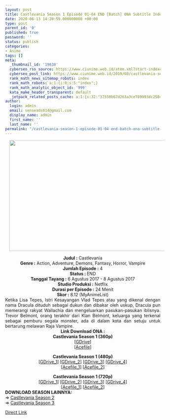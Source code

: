 ```yaml
---
layout: post
title: Castlevania Season 1 Episode 01-04 END [Batch] ONA Subtitle Indonesia
date: 2020-06-13 14:20:59.000000000 +00:00
type: post
parent_id: '0'
published: true
password: ''
status: publish
categories:
- Anime
tags: []
meta:
  _thumbnail_id: '19638'
  cyberseo_rss_source: https://www.ciunime.web.id/atom.xml?start-index=2401&max-results=150
  cyberseo_post_link: https://www.ciunime.web.id/2019/08/castlevania-season-1-episode-01-04-end.html
  rank_math_news_sitemap_robots: index
  rank_math_robots: a:1:{i:0;s:5:"index";}
  rank_math_analytic_object_id: '999'
  kata_make_header_transparent: default
  _jetpack_related_posts_cache: a:1:{s:32:"37550b67d263a3ce789993dc25046c5f";a:2:{s:7:"expires";i:1646899171;s:7:"payload";a:0:{}}}
author:
  login: admin
  email: senseads014@gmail.com
  display_name: admin
  first_name: ''
  last_name: ''
permalink: "/castlevania-season-1-episode-01-04-end-batch-ona-subtitle-indonesia/"
---
```

<div class="separator" style="clear: both; text-align: center;"><a href="https://1.bp.blogspot.com/-wzhFBJjCOf4/XUQv7lnEQ4I/AAAAAAAAc3Y/3S8UV3KO8e0WawpPtG5JIm__Ah0pKIQZACLcBGAs/s1600/Castlevania%2BSeason%2B1.jpg" imageanchor="1" style="margin-left: 1em; margin-right: 1em;"><img border="0" data-original-height="720" data-original-width="1280" height="360" src="{{ site.baseurl }}/assets/2020/06/Castlevania%2BSeason%2B1.jpg" width="640" /></a></div>
<p>
<div style="text-align: center;"><b>Judul</b><b><b> </b>:</b> Castlevania</div>
<div style="text-align: center;"><b>Genre :</b> Action, Adventure, Demons, Fantasy, Horror, Vampire</div>
<div style="text-align: center;"><b>Jumlah Episode :</b> 4<br /><b>Status :&nbsp;</b>END<br /><b>Tanggal Tayang :</b> 6 Agustus 2017 - 8 Agustus 2017<br /><b>Studio Produksi :</b> Netflix<br /><b>Durasi per Episode :</b>&nbsp;24 Menit</div>
<div style="text-align: center;"><b>Skor :</b> 8.12 (MyAnimeList)</div>
<div style="text-align: center;"></div>
<div style="text-align: justify;">Ketika Lisa Tepes, Istri Kesayangan Vlad Tepes atau yang dikenal dengan nama Dracula dituduh sebagai dukun dan dibakar oleh uskup, Dracula pun memerangi rakyat Wallachia dan mengeluarkan pasukan-pasukan iblisnya. Trevor Belmont, orang terakhir dari Klan Belmont, keluarga yang terkenal sebagai pemburu segala monster, ada di dalam kota dan setuju untuk bertarung melawan Raja Vampire.</div>
<div style="text-align: justify;"></div>
<div style="text-align: justify;"></div>
<div style="text-align: center;">
<div style="text-align: center;"><b>Link Download ONA :</b></div>
<div style="text-align: center;">
<div style="text-align: center;">
<div style="text-align: center;"><b>Castlevania Season 1 (360p)</b></div>
</div>
<div style="text-align: center;">
<div style="text-align: center;">
<div style="text-align: center;">[<a href="https://drive.google.com/uc?id=1qyvrtXWrYv33JK_tf9r6ht_ILTKTEk6X" target="_blank" rel="noopener">GDrive</a>]<br />[<a href="https://acefile.co/f/24645169/kusonime-castlevania-s1-360p-rar" target="_blank" rel="noopener">Acefile</a>]</p>
</div>
</div>
</div>
<div style="text-align: center;"><b>Castlevania Season 1 (480p)</b></div>
</div>
<div style="text-align: center;">
<div style="text-align: center;">
<div style="text-align: center;">[<a href="https://drive.google.com/uc?id=1WKHsWgg_hd-qELZ-13aNN9NKGlYq_tK8" target="_blank" rel="noopener">GDrive_1</a>] [<a href="https://drive.google.com/uc?id=1w1DyWB4p2exnlwOx-q_AvuC3IuJLpPoR" target="_blank" rel="noopener">GDrive_2</a>] [<a href="https://drive.google.com/uc?id=1gfpNz0_QqxYkyZihVBxeDyx6xh302TmW" target="_blank" rel="noopener">GDrive_3</a>] [<a href="https://drive.google.com/uc?id=1vjiqezlAKZ36_avzbUF45lMPfZp57syO" target="_blank" rel="noopener">GDrive_4</a>]<br />[<a href="https://acefile.co/f/21532510/wibudesu-com-kastilfantastis-s1-480p-rar" target="_blank" rel="noopener">Acefile_1</a>] [<a href="https://acefile.co/f/24645173/kusonime-castlevania-s1-480p-rar" target="_blank" rel="noopener">Acefile_2</a>]</p>
<div style="text-align: center;">
<div style="text-align: center;"><b>Castlevania Season 1 (720p)</b></div>
</div>
<div style="text-align: center;">
<div style="text-align: center;">
<div style="text-align: center;">[<a href="https://drive.google.com/uc?id=1_2za2ehil4DeK1mvzWCdmf_4jKpl-SmC" target="_blank" rel="noopener">GDrive_1</a>] [<a href="https://drive.google.com/uc?id=11Isbyy6SerDkoXHRGHWTskeFEdXrynLF" target="_blank" rel="noopener">GDrive_2</a>] [<a href="https://drive.google.com/uc?id=1bpd2FWz-znTnKsC6bne_kupNRY3WOFK6" target="_blank" rel="noopener">GDrive_3</a>] [<a href="https://drive.google.com/uc?id=1n8YFs6w50ZZMmsXjxVjC-7lEFHmFI3Zj" target="_blank" rel="noopener">GDrive_4</a>]<br />[<a href="https://acefile.co/f/21532513/wibudesu-com-kastilfantastis-s1-720p-rar" target="_blank" rel="noopener">Acefile_1</a>] [<a href="https://acefile.co/f/24645176/kusonime-castlevania-s1-720p-rar" target="_blank" rel="noopener">Acefile_2</a>]</div>
</div>
</div>
<div style="text-align: left;"></div>
<div style="text-align: left;"></div>
<div style="text-align: left;"><b>DOWNLOAD SEASON LAINNYA:</b></div>
<div style="text-align: left;"></div>
<div style="text-align: left;">=&gt;&nbsp;<a href="https://www.ciunime.web.id/2019/08/castlevania-season-2-episode-01-08-end.html" target="_blank" rel="noopener">Castlevania Season 2</a></div>
<div style="text-align: left;">=&gt;&nbsp;<a href="https://www.ciunime.web.id/2020/06/castlevania-season-3-episode-01-10-end.html" target="_blank" rel="noopener">Castlevania Season 3</a></p>
</div>
</div>
</div>
</div>
</div>
<link rel="stylesheet" href="https://cdnjs.cloudflare.com/ajax/libs/font-awesome/4.7.0/css/font-awesome.min.css" />
<div class="divbtn"> <a href="https://handymansurrender.com/fihup8buzv?key=94550f7ce39444073321dde3b8782f97" class="btn"><i class="fa fa-download"></i> Direct Link</a> </div>
